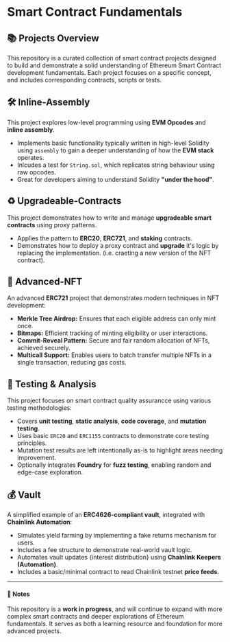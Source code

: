 # Smart Contract Fundamentals

## 📚 Projects Overview
This repository is a curated collection of smart contract projects designed to build and demonstrate a solid understanding of Ethereum Smart Contract development fundamentals. Each project focuses on a specific concept, and includes corresponding contracts, scripts or tests.



## 🛠 Inline-Assembly
This project explores low-level programming using **EVM Opcodes** and **inline assembly**.
- Implements basic functionality typically written in high-level Solidity using ```assembly``` to gain a deeper understanding of how the **EVM stack** operates.
- Inlcudes a test for ```String.sol```, which replicates string behaviour using raw opcodes.
- Great for developers aiming to understand Solidity __"under the hood"__.
  

## ♻ Upgradeable-Contracts
This project demonstrates how to write and manage **upgradeable smart contracts** using proxy patterns.
- Applies the pattern to **ERC20**, **ERC721**, and **staking** contracts.
- Demonstrates how to deploy a proxy contract and **upgrade** it's logic by replacing the implementation. (i.e. craeting a new version of the NFT contract).
  

## 🧬 Advanced-NFT
An advanced **ERC721** project that demonstrates modern techniques in NFT development:
- **Merkle Tree Airdrop:** Ensures that each eligible address can only mint once.
- **Bitmaps:** Efficient tracking of minting eligibility or user interactions.
- **Commit-Reveal Pattern:** Secure and fair random allocation of NFTs, achieved securely.
- **Multicall Support:** Enables users to batch transfer multiple NFTs in a single transaction, reducing gas costs.

  
## 🧪 Testing & Analysis
This project focuses on smart contract quality assurancce using various testing methodologies:
- Covers **unit testing**, **static analysis**, **code coverage**, and **mutation testing**.
- Uses basic ```ERC20``` and ```ERC1155``` contracts to demonstrate core testing principles.
- Mutation test results are left intentionally as-is to highlight areas needing improvement.
- Optionally integrates **Foundry** for **fuzz testing**, enabling random and edge-case exploration.
  

## 💰 Vault
A simplified example of an **ERC4626-compliant vault**, integrated with **Chainlink Automation**:
- Simulates yield farming by implementing a fake returns mechanism for users.
- Includes a fee structure to demonstrate real-world vault logic.
- Automates vault updates {interest distribution} using **Chainlink Keepers (Automation)**.
- Includes a basic/minimal contract to read Chainlink testnet **price feeds**.
  
  
---------------------------------------------------------------------------------
#### 📃 Notes
This repository is a **work in progress**, and will continue to expand with more complex smart contracts and deeper explorations of Ethereum fundamentals. It serves as both a learning resource and foundation for more advanced projects.
